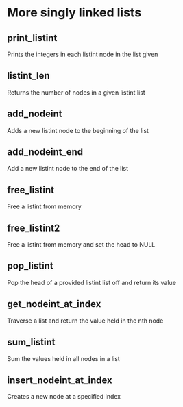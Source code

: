 # More singly linked lists

## print_listint

Prints the integers in each listint node in the list given

## listint_len

Returns the number of nodes in a given listint list

## add_nodeint

Adds a new listint node to the beginning of the list

## add_nodeint_end

Add a new listint node to the end of the list

## free_listint

Free a listint from memory

## free_listint2

Free a listint from memory and set the head to NULL

## pop_listint

Pop the head of a provided listint list off and return its value

## get_nodeint_at_index

Traverse a list and return the value held in the nth node

## sum_listint

Sum the values held in all nodes in a list

## insert_nodeint_at_index

Creates a new node at a specified index
